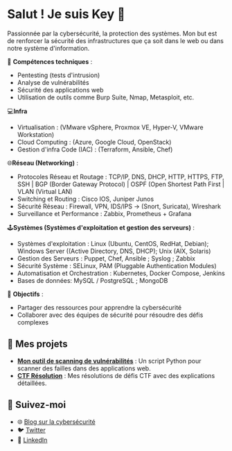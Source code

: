 # Salut ! Je suis Key 👋

Passionnée par la cybersécurité, la protection des systèmes. Mon but est de renforcer la sécurité des infrastructures que ça soit dans le web ou dans notre système d'information.

🔐 **Compétences techniques** :
- Pentesting (tests d'intrusion)
- Analyse de vulnérabilités
- Sécurité des applications web
- Utilisation de outils comme Burp Suite, Nmap, Metasploit, etc.

💻**Infra**
- Virtualisation : (VMware vSphere, Proxmox VE, Hyper-V, VMware Workstation)
- Cloud Computing : (Azure, Google Cloud, OpenStack)
- Gestion d'infra Code (IAC) : (Terraform, Ansible, Chef)

🌐**Réseau (Networking)** :
- Protocoles Réseau et Routage : TCP/IP, DNS, DHCP, HTTP, HTTPS, FTP, SSH | BGP (Border Gateway Protocol) | OSPF (Open Shortest Path First | VLAN (Virtual LAN)
- Switching et Routing : Cisco IOS, Juniper Junos
- Sécurité Réseau : Firewall, VPN, IDS/IPS -> (Snort, Suricata), Wireshark 
- Surveillance et Performance : Zabbix, Prometheus + Grafana

🕹️**Systèmes (Systèmes d'exploitation et gestion des serveurs)** :
-  Systèmes d'exploitation : Linux (Ubuntu, CentOS, RedHat, Debian); Windows Server ((Active Directory, DNS, DHCP); Unix (AIX, Solaris)
-  Gestion des Serveurs : Puppet, Chef, Ansible ; Syslog ; Zabbix
-  Sécurité Système : SELinux, PAM (Pluggable Authentication Modules)
-  Automatisation et Orchestration : Kubernetes, Docker Compose, Jenkins
-  Bases de données: MySQL / PostgreSQL ; MongoDB

  
🎯 **Objectifs** :
- Partager des ressources pour apprendre la cybersécurité
- Collaborer avec des équipes de sécurité pour résoudre des défis complexes

## 🚀 Mes projets

- **[Mon outil de scanning de vulnérabilités](https://github.com/ton-nom-de-projet)** : Un script Python pour scanner des failles dans des applications web.
- **[CTF Résolution](https://github.com/ton-nom-de-ctf)** : Mes résolutions de défis CTF avec des explications détaillées.

## 💬 Suivez-moi
- 🌐 [Blog sur la cybersécurité](https://ton-blog.com)
- 🐦 [Twitter](https://twitter.com/toncompte)
- 💼 [LinkedIn](https://linkedin.com/in/tonprofil)

